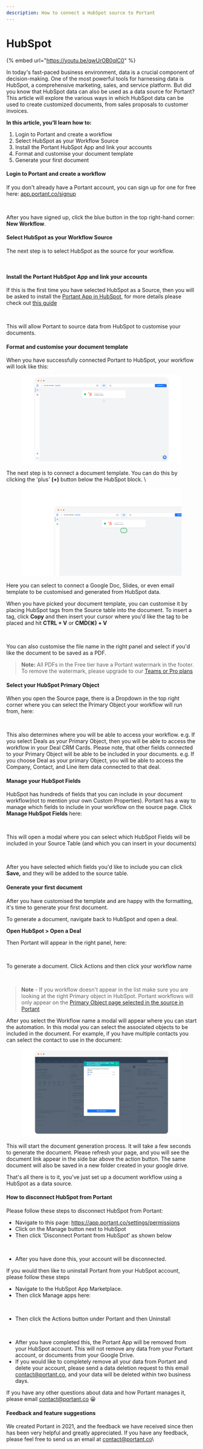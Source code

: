 ```yaml
---
description: How to connect a HubSpot source to Portant
---
```


# HubSpot

{% embed url="https://youtu.be/qwUrOB0qlC0" %}

In today's fast-paced business environment, data is a crucial component of decision-making. One of the most powerful tools for harnessing data is HubSpot, a comprehensive marketing, sales, and service platform. But did you know that HubSpot data can also be used as a data source for Portant? This article will explore the various ways in which HubSpot data can be used to create customized documents, from sales proposals to customer invoices.&#x20;

**In this article, you’ll learn how to:**

1. Login to Portant and create a workflow
2. Select HubSpot as your Workflow Source
3. Install the Portant HubSpot App and link your accounts
4. Format and customise your document template
5. Generate your first document

#### Login to Portant and create a workflow

If you don't already have a Portant account, you can sign up for one for free here: [app.portant.co/signup](https://app.portant.co/signup)

<figure><img src="https://assets-global.website-files.com/5f3b57b5405f8bd0f98b5e14/63d45f5703e041ca6f259b77_HubSpot%20Screenshot%201%20%E2%80%93%2010.png" alt=""><figcaption></figcaption></figure>

After you have signed up, click the blue button in the top right-hand corner: **New Workflow**.

#### Select HubSpot as your Workflow Source

The next step is to select HubSpot as the source for your workflow.&#x20;

<figure><img src="https://assets-global.website-files.com/5f3b57b5405f8bd0f98b5e14/63d3b36434f302bc9a49dd7d_HubSpot%20Screenshot%201%20%E2%80%93%206.png" alt=""><figcaption></figcaption></figure>

#### Install the Portant HubSpot App and link your accounts

If this is the first time you have selected HubSpot as a Source, then you will be asked to install the [Portant App in HubSpot](https://ecosystem.hubspot.com/marketplace/apps/sales/sales-enablement/portant-hubspot-google-docs-integration), for more details please check out [this guide](how-to-install-the-portant-app-in-hubspot/)

<figure><img src="https://assets-global.website-files.com/5f3b57b5405f8bd0f98b5e14/63d3b3f2de61ca5561aa77fe_HubSpot%20Screenshot%201%20%E2%80%93%207.png" alt=""><figcaption></figcaption></figure>

This will allow Portant to source data from HubSpot to customise your documents.

#### Format and customise your document template

When you have successfully connected Portant to HubSpot, your workflow will look like this:

<figure><img src="../../.gitbook/assets/pika-1706757355265-1x.png" alt=""><figcaption></figcaption></figure>

The next step is to connect a document template. You can do this by clicking the 'plus' **(+)** button below the HubSpot block. \


<figure><img src="../../.gitbook/assets/pika-1706757345259-1x.png" alt=""><figcaption></figcaption></figure>

Here you can select to connect a Google Doc, Slides, or even email template to be customised and generated from HubSpot data.

When you have picked your document template, you can customise it by placing HubSpot tags from the Source table into the document. To insert a tag, click **Copy** and then insert your cursor where you'd like the tag to be placed and hit **CTRL + V** or **CMD(⌘) + V**

<figure><img src="https://assets-global.website-files.com/5f3b57b5405f8bd0f98b5e14/63d3b6cae72c801111453244_HubSpot%20Screenshot%201%20%E2%80%93%209.png" alt=""><figcaption></figcaption></figure>

You can also customise the file name in the right panel and select if you'd like the document to be saved as a PDF.

> **Note:** All PDFs in the Free tier have a Portant watermark in the footer. To remove the watermark, please upgrade to our [Teams or Pro plans](https://app.portant.co/settings/billing)

#### Select your HubSpot Primary Object

When you open the Source page, there is a Dropdown in the top right corner where you can select the Primary Object your workflow will run from, here:

<figure><img src="https://assets-global.website-files.com/5f3b57b5405f8bd0f98b5e14/647091aea1ed9ddfeb55aeba_HubSpot%20Workflow%20%E2%80%93%202.png" alt=""><figcaption></figcaption></figure>

This also determines where you will be able to access your workflow. e.g. If you select Deals as your Primary Object, then you will be able to access the workflow in your Deal CRM Cards. Please note, that other fields connected to your Primary Object will be able to be included in your documents. e.g. If you choose Deal as your primary Object, you will be able to access the Company, Contact, and Line item data connected to that deal.

#### Manage your HubSpot Fields

HubSpot has hundreds of fields that you can include in your document workflow(not to mention your own Custom Properties). Portant has a way to manage which fields to include in your workflow on the source page. Click **Manage HubSpot Fields** here:

<figure><img src="https://assets-global.website-files.com/5f3b57b5405f8bd0f98b5e14/650837561a979f6b233a178a_HubSpot%20Workflow%20%E2%80%93%203.png" alt=""><figcaption></figcaption></figure>

This will open a modal where you can select which HubSpot Fields will be included in your Source Table (and which you can insert in your documents)

<figure><img src="https://assets-global.website-files.com/5f3b57b5405f8bd0f98b5e14/647093bb0d72f61b1a8c9eb9_HubSpot%20Workflow%20%E2%80%93%204.png" alt=""><figcaption></figcaption></figure>

After you have selected which fields you'd like to include you can click **Save,** and they will be added to the source table.

#### Generate your first document

After you have customised the template and are happy with the formatting, it's time to generate your first document.

To generate a document, navigate back to HubSpot and open a deal.

**Open HubSpot > Open a Deal**

Then Portant will appear in the right panel, here:

<figure><img src="https://assets-global.website-files.com/5f3b57b5405f8bd0f98b5e14/63d3b74c2146476b67102812_HubSpot%20Screenshot%201.png" alt=""><figcaption></figcaption></figure>

To generate a document. Click Actions and then click your workflow name

<figure><img src="https://assets-global.website-files.com/5f3b57b5405f8bd0f98b5e14/63d3b77e860711384fe4c47f_HubSpot%20Screenshot%201%20%E2%80%93%201.png" alt=""><figcaption></figcaption></figure>

> **Note** - If you workflow doesn't appear in the list make sure you are looking at the right Primary object in HubSpot. Portant workflows will only appear on the [Primary Object page selected in the source in Portant](./#select-your-hubspot-primary-object)

After you select the Workflow name a modal will appear where you can start the automation. In this modal you can select the associated objects to be included in the document. For example, if you have multiple contacts you can select the contact to use in the document:

<figure><img src="../../.gitbook/assets/pika-1709102741767-1x.png" alt=""><figcaption></figcaption></figure>

This will start the document generation process. It will take a few seconds to generate the document. Please refresh your page, and you will see the document link appear in the side bar above the action button. The same document will also be saved in a new folder created in your google drive.

That's all there is to it, you've just set up a document workflow using a HubSpot as a data source.

#### How to disconnect HubSpot from Portant

Please follow these steps to disconnect HubSpot from Portant:

* Navigate to this page: https://app.portant.co/settings/permissions
* Click on the Manage button next to HubSpot
* Then click 'Disconnect Portant from HubSpot' as shown below

<figure><img src="https://assets-global.website-files.com/5f3b57b5405f8bd0f98b5e14/64f182d7aff4ad96e1a592bf_Screenshot%202023-09-01%20at%204.20.54%20pm.png" alt=""><figcaption></figcaption></figure>

* After you have done this, your account will be disconnected.

If you would then like to uninstall Portant from your HubSpot account, please follow these steps

* Navigate to the HubSpot App Marketplace.
* Then click Manage apps here:

<figure><img src="https://assets-global.website-files.com/5f3b57b5405f8bd0f98b5e14/64f185727558737b40c04755_Screenshot%202023-09-01%20at%204.28.29%20pm.png" alt=""><figcaption></figcaption></figure>

* Then click the Actions button under Portant and then Uninstall

<figure><img src="https://assets-global.website-files.com/5f3b57b5405f8bd0f98b5e14/64f1857fabe5e50b2e602c0f_Screenshot%202023-09-01%20at%204.31.41%20pm.png" alt=""><figcaption></figcaption></figure>

* After you have completed this, the Portant App will be removed from your HubSpot account. This will not remove any data from your Portant account, or documents from your Google Drive.
* If you would like to completely remove all your data from Portant and delete your account, please send a data deletion request to this email contact@portant.co, and your data will be deleted within two business days.

If you have any other questions about data and how Portant manages it, please email contact@portant.co 😀

#### Feedback and feature suggestions

We created Portant in 2021, and the feedback we have received since then has been very helpful and greatly appreciated. If you have any feedback, please feel free to send us an email at [contact@portant.co](mailto:contact@portant.co)\


